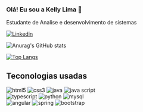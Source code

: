 ### Olá! Eu sou a Kelly Lima 🚀
Estudante de Analise e desenvolvimento de sistemas

[![Linkedin](https://img.shields.io/badge/LinkedIn-0077B5?style=for-the-badge&logo=linkedin&logoColor=white)](www.linkedin.com/in/kelly-cristina-barbosa)

![Anurag's GitHub stats](https://github-readme-stats.vercel.app/api?username=kelly-lima&show_icons=true&theme=tokyonight)

[![Top Langs](https://github-readme-stats.vercel.app/api/top-langs/?username=kelly-lima&layout=compact)](https://github.com/anuraghazra/github-readme-stats)

## Teconologias usadas

<div style="display: inline_block">
<img  alt="html5" src="https://img.shields.io/badge/HTML5-E34F26?style=for-the-badge&logo=html5&logoColor=white"/>
<img  alt="css3" src="https://img.shields.io/badge/CSS3-1572B6?style=for-the-badge&logo=css3&logoColor=white"/>
<img  alt="java" src="https://img.shields.io/badge/Java-ED8B00?style=for-the-badge&logo=java&logoColor=white"/>
<img  alt="java script" src="https://img.shields.io/badge/JavaScript-F7DF1E?style=for-the-badge&logo=javascript&logoColor=black"/>
<br>
<img  alt="typescript" src="https://img.shields.io/badge/TypeScript-007ACC?style=for-the-badge&logo=typescript&logoColor=white"/>
<img  alt="python" src="https://img.shields.io/badge/Python-14354C?style=for-the-badge&logo=python&logoColor=white"/>
<img  alt="mysql" src="https://img.shields.io/badge/MySQL-00000F?style=for-the-badge&logo=mysql&logoColor=white"/>
<br>
<img  alt="angular" src="https://img.shields.io/badge/Angular-DD0031?style=for-the-badge&logo=angular&logoColor=white"/>
<img  alt="spring" src="https://img.shields.io/badge/Spring-6DB33F?style=for-the-badge&logo=spring&logoColor=white"/>
<img  alt="bootstrap" src="https://img.shields.io/badge/Bootstrap-563D7C?style=for-the-badge&logo=bootstrap&logoColor=white"/>
</div>











